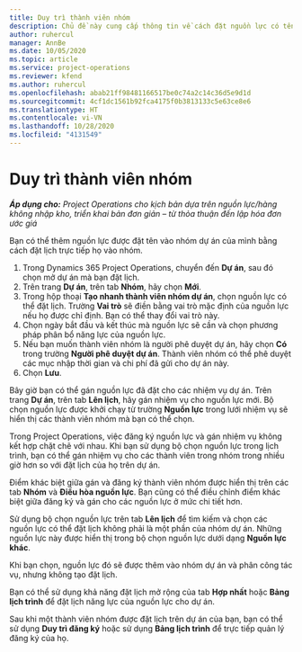 ```yaml
---
title: Duy trì thành viên nhóm
description: Chủ đề này cung cấp thông tin về cách đặt nguồn lực có tên cho nhóm dự án và phân công tác vụ.
author: ruhercul
manager: AnnBe
ms.date: 10/05/2020
ms.topic: article
ms.service: project-operations
ms.reviewer: kfend
ms.author: ruhercul
ms.openlocfilehash: abab21ff98481166517be0c74a2c14c36d5e9d1d
ms.sourcegitcommit: 4cf1dc1561b92fca4175f0b3813133c5e63ce8e6
ms.translationtype: HT
ms.contentlocale: vi-VN
ms.lasthandoff: 10/28/2020
ms.locfileid: "4131549"
---
```

# <a name="maintain-team-members"></a>Duy trì thành viên nhóm

_**Áp dụng cho:** Project Operations cho kịch bản dựa trên nguồn lực/hàng không nhập kho, triển khai bản đơn giản – từ thỏa thuận đến lập hóa đơn ước giá_

Bạn có thể thêm nguồn lực được đặt tên vào nhóm dự án của mình bằng cách đặt lịch trực tiếp họ vào nhóm.

1. Trong Dynamics 365 Project Operations, chuyển đến **Dự án**, sau đó chọn mở dự án mà bạn đặt lịch.
2. Trên trang **Dự án**, trên tab **Nhóm**, hãy chọn **Mới**. 
3. Trong hộp thoại **Tạo nhanh thành viên nhóm dự án**, chọn nguồn lực có thể đặt lịch. Trường **Vai trò** sẽ điền bằng vai trò mặc định của nguồn lực nếu họ được chỉ định. Bạn có thể thay đổi vai trò này. 
4. Chọn ngày bắt đầu và kết thúc mà nguồn lực sẽ cần và chọn phương pháp phân bổ năng lực của nguồn lực. 
5. Nếu bạn muốn thành viên nhóm là người phê duyệt dự án, hãy chọn **Có** trong trường **Người phê duyệt dự án**. Thành viên nhóm có thể phê duyệt các mục nhập thời gian và chi phí đã gửi cho dự án này. 
6. Chọn **Lưu**.

Bây giờ bạn có thể gán nguồn lực đã đặt cho các nhiệm vụ dự án. Trên trang **Dự án**, trên tab **Lên lịch**, hãy gán nhiệm vụ cho nguồn lực mới. Bộ chọn nguồn lực được khởi chạy từ trường **Nguồn lực** trong lưới nhiệm vụ sẽ hiển thị các thành viên nhóm mà bạn có thể chọn.


Trong Project Operations, việc đăng ký nguồn lực và gán nhiệm vụ không kết hợp chặt chẽ với nhau. Khi bạn sử dụng bộ chọn nguồn lực trong lịch trình, bạn có thể gán nhiệm vụ cho các thành viên trong nhóm trong nhiều giờ hơn so với đặt lịch của họ trên dự án.

Điểm khác biệt giữa gán và đăng ký thành viên nhóm được hiển thị trên các tab **Nhóm** và **Điều hòa nguồn lực**. Bạn cũng có thể điều chỉnh điểm khác biệt giữa đăng ký và gán cho các nguồn lực ở mức chi tiết hơn.

Sử dụng bộ chọn nguồn lực trên tab **Lên lịch** để tìm kiếm và chọn các nguồn lực có thể đặt lịch không phải là một phần của nhóm dự án. Những nguồn lực này được hiển thị trong bộ chọn nguồn lực dưới dạng **Nguồn lực khác**.

Khi bạn chọn, nguồn lực đó sẽ được thêm vào nhóm dự án và phân công tác vụ, nhưng không tạo đặt lịch.

Bạn có thể sử dụng khả năng đặt lịch mở rộng của tab **Hợp nhất** hoặc **Bảng lịch trình** để đặt lịch năng lực của nguồn lực cho dự án.

Sau khi một thành viên nhóm được đặt lịch trên dự án của bạn, bạn có thể sử dụng **Duy trì đăng ký** hoặc sử dụng **Bảng lịch trình** để trực tiếp quản lý đăng ký của họ.
